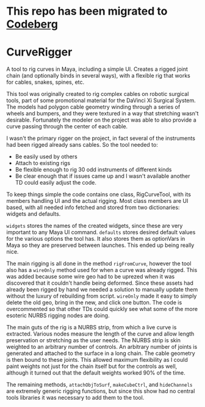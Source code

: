 # This repo has been migrated to [Codeberg](https://codeberg.org/BBarker/CurveRigger)

CurveRigger
===========

A tool to rig curves in Maya, including a simple UI. Creates a rigged joint chain (and optionally binds in several ways), with a flexible rig that works for cables, snakes, spines, etc.

This tool was originally created to rig complex cables on robotic surgical tools, part of some promotional material for the DaVinci Xi Surgical System. The models had polygon cable geometry winding through a series of wheels and bumpers, and they were textured in a way that stretching wasn't desirable. Fortunately the modeler on the project was able to also provide a curve passing through the center of each cable.

I wasn't the primary rigger on the project, in fact several of the instruments had been rigged already sans cables. So the tool needed to:

* Be easily used by others
* Attach to existing rigs
* Be flexible enough to rig 30 odd instruments of different kinds
* Be clear enough that if issues came up and I wasn't available another TD could easily adjust the code.

To keep things simple the code contains one class, RigCurveTool, with its members handling UI and the actual rigging. Most class members are UI based, with all needed info fetched and stored from two dictionaries: widgets and defaults.

`widgets` stores the names of the created widgets, since these are very important to any Maya UI command.
`defaults` stores desired default values for the various options the tool has. It also stores them as optionVars in Maya so they are preserved between launches. This ended up being really nice.

The main rigging is all done in the method `rigFromCurve`, however the tool also has a `wireOnly` method used for when a curve was already rigged. This was added because some wire geo had to be uprezed when it was discovered that it couldn't handle being deformed. Since these assets had already been rigged by hand we needed a solution to manually update them without the luxury of rebuilding from script. `wireOnly` made it easy to simply delete the old geo, bring in the new, and click one button. The code is overcommented so that other TDs could quickly see what some of the more esoteric NURBS rigging nodes are doing. 

The main guts of the rig is a NURBS strip, from which a live curve is extracted. Various nodes measure the length of the curve and allow length preservation or stretching as the user needs. The NURBS strip is skin weighted to an arbitrary number of controls. An arbitrary number of joints is generated and attached to the surface in a long chain. The cable geometry is then bound to these joints. This allowed maximum flexibility as I could paint weights not just for the chain itself but for the controls as well, although it turned out that the default weights worked 90% of the time.

The remaining methods, `attachObjToSurf`, `makeCubeCtrl`, and `hideChannels` are extremely generic rigging functions, but since this show had no central tools libraries it was necessary to add them to the tool.
